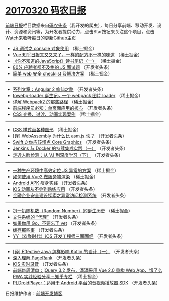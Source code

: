 # [20170320 码农日报](https://toutiao.qdkfweb.cn/date/2017/03/20)

[前端日报](https://qdkfweb.cn/c/news)栏目数据来自[码农头条](https://toutiao.qdkfweb.cn/)（我开发的爬虫），每日分享前端、移动开发、设计、资源和资讯等，为开发者提供动力，点击Star按钮来关注这个项目，点击Watch来收听每日的更新[Github主页](https://github.com/kujian/frontendDaily)
* [JS 调试之 console 对象使用](https://toutiao.qdkfweb.cn/30996.html) （稀土掘金）
* [Vue 知乎日报又又又来了，一样的配方不一样的味道](https://toutiao.qdkfweb.cn/30998.html) （稀土掘金）
* [《你不知道的JavaScript》读书笔记（一）](https://toutiao.qdkfweb.cn/30988.html) （稀土掘金）
* [80% 应聘者都不及格的 JS 面试题](https://toutiao.qdkfweb.cn/31013.html) （开发者头条）
* [简单 web 安全 checklist 及解决方案](https://toutiao.qdkfweb.cn/30997.html) （稀土掘金）

***
* [系列文章：Angular 2 修仙之路](https://toutiao.qdkfweb.cn/31021.html) （开发者头条）
* [towebp-loader 诞生记~ 一个 webpack 图片 loader](https://toutiao.qdkfweb.cn/30990.html) （稀土掘金）
* [详解 Webpack2 的那些路径](https://toutiao.qdkfweb.cn/30993.html) （稀土掘金）
* [前端程序员必知：单页面应用的核心](https://toutiao.qdkfweb.cn/31017.html) （开发者头条）
* [CSS 变换、过渡、动画实现案例](https://toutiao.qdkfweb.cn/30994.html) （稀土掘金）

***
* [CSS 样式画各种图形](https://toutiao.qdkfweb.cn/30995.html) （稀土掘金）
* [[译] WebAssembly 为什么比 asm.js 快？](https://toutiao.qdkfweb.cn/31028.html) （开发者头条）
* [Swift 之你应该懂点 Core Graphics](https://toutiao.qdkfweb.cn/31043.html) （开发者头条）
* [Jenkins 与 Docker 的持续集成实践（一）](https://toutiao.qdkfweb.cn/31020.html) （开发者头条）
* [走近人脸检测：从 VJ 到深度学习（下）](https://toutiao.qdkfweb.cn/31029.html) （开发者头条）

***
* [一种生产环境中高效定位 JS 异常的方案](https://toutiao.qdkfweb.cn/30991.html) （稀土掘金）
* [如何使用 Vue2 做服务端渲染](https://toutiao.qdkfweb.cn/30992.html) （稀土掘金）
* [Android APK 瘦身实践](https://toutiao.qdkfweb.cn/31036.html) （开发者头条）
* [iOS 动画从不会到熟练应用](https://toutiao.qdkfweb.cn/31027.html) （开发者头条）
* [金融企业安全建设探索之异常访问检测系统](https://toutiao.qdkfweb.cn/31040.html) （开发者头条）

***
* [扒一扒随机数（Random Number）的诞生历史](https://toutiao.qdkfweb.cn/30987.html) （稀土掘金）
* [文件系统的 “代理”](https://toutiao.qdkfweb.cn/31044.html) （开发者头条）
* [如果你用 Go，不要忘了 vet](https://toutiao.qdkfweb.cn/31030.html) （开发者头条）
* [缓存那些事](https://toutiao.qdkfweb.cn/31012.html) （开发者头条）
* [YY（欢聚时代）iOS 开发工程师三面面经](https://toutiao.qdkfweb.cn/31033.html) （开发者头条）

***
* [[译] Effective Java 怎样影响 Kotlin 的设计（一）](https://toutiao.qdkfweb.cn/31041.html) （开发者头条）
* [深入理解 PageRank](https://toutiao.qdkfweb.cn/31042.html) （开发者头条）
* [iOS 实时录音](https://toutiao.qdkfweb.cn/31037.html) （开发者头条）
* [前端每周清单：jQuery 3.2 发布，滴滴采用 Vue 2.0 重构 Web App、饿了么 PWA 实践经验分享 &#8211; 知乎专栏](https://toutiao.qdkfweb.cn/30986.html) （稀土掘金）
* [PLDroidPlayer：适用于 Android 平台的音视频播放器 SDK](https://toutiao.qdkfweb.cn/31038.html) （开发者头条）

日报维护作者：[前端开发博客](https://qdkfweb.cn/) 